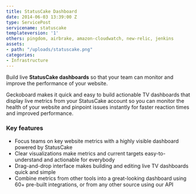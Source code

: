 ```yaml
---
title: StatusCake Dashboard
date: 2014-06-03 13:39:00 Z
type: ServicePost
servicename: statuscake
templateversion: '1'
others: pingdom, airbrake, amazon-cloudwatch, new-relic, jenkins
assets:
- path: "/uploads/statuscake.png"
categories:
- Infrastructure
---
```


Build live **StatusCake dashboards** so that your team can monitor and improve the performance of your website.

Geckoboard makes it quick and easy to build actionable TV dashboards that display live metrics from your StatusCake account so you can monitor the health of your website and pinpoint issues instantly for faster reaction times and improved performance. 


<div class="useful-resources widget-main__inner">
<h3>Key features</h3>
<ul class="resources-links">
<li><span>Focus teams on key website metrics with a highly visible dashboard powered by StatusCake</span></li>
<li><span>Clear visualizations make metrics and current targets easy-to-understand and actionable for everybody</span></li>
<li><span>Drag-and-drop interface makes building and editing live TV dashboards quick and simple</span></li>
<li><span>Combine metrics from other tools into a great-looking dashboard using 60+ pre-built integrations, or from any other source using our API</span></li>
</ul>
</div>
